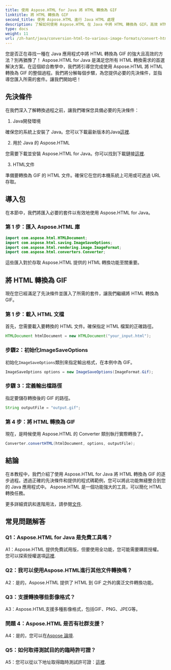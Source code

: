 ```yaml
---
title: 使用 Aspose.HTML for Java 將 HTML 轉換為 GIF
linktitle: 將 HTML 轉換為 GIF
second_title: 使用 Aspose.HTML 進行 Java HTML 處理
description: 了解如何使用 Aspose.HTML 在 Java 中將 HTML 轉換為 GIF。高效 HTML 到 GIF 轉換的全面逐步指南。
type: docs
weight: 11
url: /zh-hant/java/conversion-html-to-various-image-formats/convert-html-to-gif/
---
```

您是否正在尋找一種在 Java 應用程式中將 HTML 轉換為 GIF 的強大且高效的方法？別再猶豫了！ Aspose.HTML for Java 是滿足您所有 HTML 轉換需求的首選解決方案。在這個綜合教學中，我們將引導您完成使用 Aspose.HTML 將 HTML 轉換為 GIF 的整個過程。我們將分解每個步驟，為您提供必要的先決條件，並指導您匯入所需的套件。讓我們開始吧！

## 先決條件

在我們深入了解轉換過程之前，讓我們確保您具備必要的先決條件：

1. Java開發環境

確保您的系統上安裝了 Java。您可以下載最新版本的Java[這裡](https://www.oracle.com/java/technologies/javase-downloads.html).

2. 用於 Java 的 Aspose.HTML

您需要下載並安裝 Aspose.HTML for Java。你可以找到下載鏈接[這裡](https://releases.aspose.com/html/java/).

3. HTML文件

準備要轉換為 GIF 的 HTML 文件。確保它在您的本機系統上可用或可透過 URL 存取。

## 導入包

在本節中，我們將匯入必要的套件以有效地使用 Aspose.HTML for Java。 

### 第 1 步：匯入 Aspose.HTML 庫

```java
import com.aspose.html.HTMLDocument;
import com.aspose.html.saving.ImageSaveOptions;
import com.aspose.html.rendering.image.ImageFormat;
import com.aspose.html.converters.Converter;
```

這些匯入對於存取 Aspose.HTML 提供的 HTML 轉換功能至關重要。

## 將 HTML 轉換為 GIF

現在您已經滿足了先決條件並匯入了所需的套件，讓我們繼續將 HTML 轉換為 GIF。

### 第 1 步：載入 HTML 文檔

首先，您需要載入要轉換的 HTML 文件。確保指定 HTML 檔案的正確路徑。

```java
HTMLDocument htmlDocument = new HTMLDocument("your_input.html");
```

### 步驟2：初始化ImageSaveOptions

初始化`ImageSaveOptions`類別來指定輸出格式，在本例中為 GIF。

```java
ImageSaveOptions options = new ImageSaveOptions(ImageFormat.Gif);
```

### 步驟 3：定義輸出檔路徑

指定要儲存轉換後的 GIF 的路徑。

```java
String outputFile = "output.gif";
```

### 第 4 步：將 HTML 轉換為 GIF

現在，是時候使用 Aspose.HTML 的 Converter 類別執行實際轉換了。

```java
Converter.convertHTML(htmlDocument, options, outputFile);
```

## 結論

在本教程中，我們介紹了使用 Aspose.HTML for Java 將 HTML 轉換為 GIF 的逐步過程。透過正確的先決條件和提供的程式碼範例，您可以將此功能無縫整合到您的 Java 應用程式中。 Aspose.HTML 是一個功能強大的工具，可以簡化 HTML 轉換任務。

更多詳細資訊和進階用法，請參閱[文件](https://reference.aspose.com/html/java/).

## 常見問題解答

### Q1：Aspose.HTML for Java 是免費工具嗎？

A1：Aspose.HTML 提供免費試用版，但要使用全功能，您可能需要購買授權。您可以探索授權選項[這裡](https://purchase.aspose.com/buy).

### Q2：我可以使用Aspose.HTML進行其他文件轉換嗎？

A2：是的，Aspose.HTML 提供了 HTML 到 GIF 之外的廣泛文件轉換功能。

### Q3：支援轉換哪些影像格式？

A3：Aspose.HTML支援多種影像格式，包括GIF、PNG、JPEG等。

### 問題 4：Aspose.HTML 是否有社群支援？

 A4：是的，您可以在[Aspose 論壇](https://forum.aspose.com/).

### Q5：如何取得測試目的的臨時許可證？

 A5：您可以從以下地址取得臨時測試許可證：[這裡](https://purchase.aspose.com/temporary-license/).